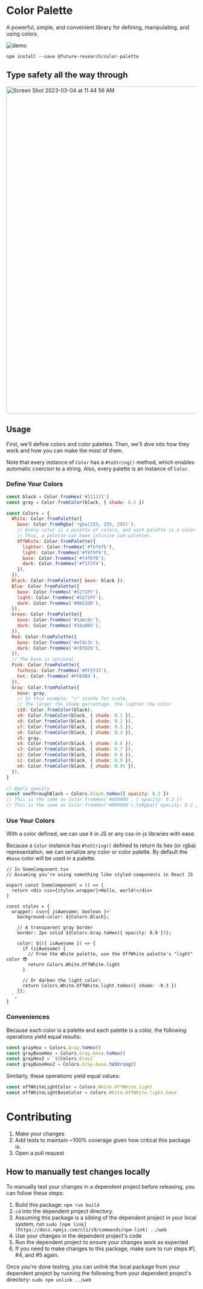 # Color Palette

A powerful, simple, and convenient library for defining, manipulating, and using colors.

![demo](https://user-images.githubusercontent.com/5778798/222917283-fd96a63d-4074-4896-8cd6-3478ce4780c5.png)

```
npm install --save @future-research/color-palette
```

## Type safety all the way through

<img width="866" alt="Screen Shot 2023-03-04 at 11 44 56 AM" src="https://user-images.githubusercontent.com/5778798/222918282-2de50e30-a30e-4c15-bf55-1bd24094e6ed.png">

## Usage

First, we'll define colors and color palettes. Then, we'll dive into how they work and how you can make the most of them.

Note that every instance of `Color` has a `#toString()` method, which enables automatic coercion to a string. Also, every palette is an instance of `Color`.

### Define Your Colors

```js
const black = Color.fromHex('#111111')
const gray = Color.fromColor(black, { shade: 0.5 })

const Colors = {
  White: Color.fromPalette({
    base: Color.fromRgba('rgba(255, 255, 255)'),
    // Every color is a palette of colors, and each palette is a color.
    // Thus, a palette can have infinite sub-palettes.
    OffWhite: Color.fromPalette({
      lighter: Color.fromHex('#fbfbfb'),
      light: Color.fromHex('#f8f9f9'),
      base: Color.fromHex('#f4f6f6'),
      dark: Color.fromHex('#f2f3f4'),
    }),
  }),
  Black: Color.fromPalette({ base: black }),
  Blue: Color.fromPalette({
    base: Color.fromHex('#5271FF'),
    light: Color.fromHex('#5271FF'),
    dark: Color.fromHex('#0652DD'),
  }),
  Green: Color.fromPalette({
    base: Color.fromHex('#1abc9c'),
    dark: Color.fromHex('#16a085'),
  }),
  Red: Color.fromPalette({
    base: Color.fromHex('#e74c3c'),
    dark: Color.fromHex('#c0392b'),
  }),
  // The base is optional
  Pink: Color.fromPalette({
    fuchsia: Color.fromHex('#FF5733'),
    hot: Color.fromHex('#FF69B4'),
  }),
  Gray: Color.fromPalette({
    base: gray,
    // In this example, "s" stands for scale.
    // The larger the shade percentage, the lighter the color
    s10: Color.fromColor(black),
    s9: Color.fromColor(black, { shade: 0.1 }),
    s8: Color.fromColor(black, { shade: 0.2 }),
    s7: Color.fromColor(black, { shade: 0.3 }),
    s6: Color.fromColor(black, { shade: 0.4 }),
    s5: gray,
    s4: Color.fromColor(black, { shade: 0.6 }),
    s3: Color.fromColor(black, { shade: 0.7 }),
    s2: Color.fromColor(black, { shade: 0.8 }),
    s1: Color.fromColor(black, { shade: 0.9 }),
    s0: Color.fromColor(black, { shade: 0.95 }),
  }),
}

// Apply opacity
const seeThroughBlack = Colors.black.toHex({ opacity: 0.2 })
// This is the same as Color.fromHex('#000000', { opacity: 0.2 })
// This is the same as Color.fromHex('#000000').toRgba({ opacity: 0.2 })
```

### Use Your Colors

With a color defined, we can use it in JS or any css-in-js libraries with ease.

Because a `Color` instance has `#toString()` defined to return its hex (or rgba) representation, we can serialize any color or color palette. By default the `#base` color will be used in a palette.

```tsx
// In SomeComponent.tsx
// Assuming you're using something like styled-components in React JS

export const SomeComponent = () => {
  return <div css={styles.wrapper}>Hello, world!</div>
}

const styles = {
  wrapper: css<{ isAwesome: boolean }>`
    background-color: ${Colors.Black};

    // A transparent gray border
    border: 2px solid ${Colors.Gray.toHex({ opacity: 0.8 })};

    color: ${({ isAwesome }) => {
      if (isAwesome) {
        // From the White palette, use the OffWhite palette's "light" color 😎
        return Colors.White.OffWhite.light
      }

      // Or darken the light color:
      return Colors.White.OffWhite.light.toHex({ shade: -0.3 })
    }};
  `,
}
```

### Conveniences

Because each color is a palette and each palette is a color, the following operations yield equal results:

```js
const grayHex = Colors.Gray.toHex()
const grayBaseHex = Colors.Gray.base.toHex()
const grayHex2 = `${Colors.Gray}`
const grayBaseHex2 = Colors.Gray.base.toString()
```

Similarly, these operations yield equal values:

```js
const offWhiteLightColor = Colors.White.OffWhite.light
const offWhiteLightBaseColor = Colors.White.OffWhite.light.base
```

# Contributing

1. Make your changes
2. Add tests to maintain ~100% coverage given how critical this package is.
3. Open a pull request

## How to manually test changes locally

To manually test your changes in a dependent project before releasing, you can follow these steps:

1. Build this package: `npm run build`
2. `cd` into the dependent project directory.
3. Assuming this package is a sibling of the dependent project in your local system,
   run `sudo [npm link](https://docs.npmjs.com/cli/v9/commands/npm-link) ../web`
4. Use your changes in the dependent project's code
5. Run the dependent project to ensure your changes work as expected
6. If you need to make changes to this package, make sure to run steps #1, #4, and #5 again.

Once you're done testing, you can unlink the local package from your dependent project by running the following from your dependent project's directory:
`sudo npm unlink ../web`
